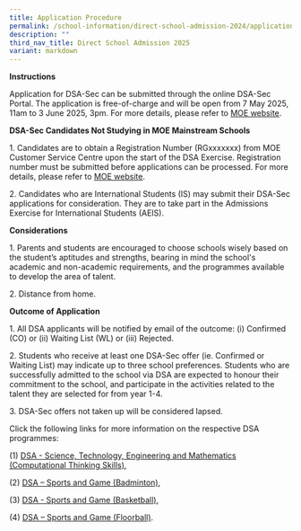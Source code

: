 ```yaml
---
title: Application Procedure
permalink: /school-information/direct-school-admission-2024/application-procedure/
description: ""
third_nav_title: Direct School Admission 2025
variant: markdown
---
```

**Instructions**

Application for DSA-Sec can be submitted through the online DSA-Sec Portal. The application is free-of-charge and will be open from 7 May 2025, 11am to 3 June 2025, 3pm. For more details, please refer to [MOE website](https://www.moe.gov.sg/secondary/dsa).

**DSA-Sec Candidates Not Studying in MOE Mainstream Schools**

1\. Candidates are to obtain a Registration Number (RGxxxxxxx) from MOE Customer Service Centre upon the start of the DSA Exercise. Registration number must be submitted before applications can be processed. For more details, please refer to [MOE website](https://go.gov.sg/nmsdsa-sec-application).

2\. Candidates who are International Students (IS) may submit their DSA-Sec applications for consideration. They are to take part in the Admissions Exercise for International Students (AEIS).

**Considerations**

1\. Parents and students are encouraged to choose schools wisely based on the student’s aptitudes and strengths, bearing in mind the school's academic and non-academic requirements, and the programmes available to develop the area of talent.

2\. Distance from home.

**Outcome of Application**

1\. All DSA applicants will be notified by email of the outcome: (i) Confirmed (CO) or (ii) Waiting List (WL) or (iii) Rejected.

2\. Students who receive at least one DSA-Sec offer (ie. Confirmed or Waiting List) may indicate up to three school preferences. Students who are successfully admitted to the school via DSA are expected to honour their commitment to the school, and participate in the activities related to the talent they are selected for from year 1-4.

3\. DSA-Sec offers not taken up will be considered lapsed.

Click the following links for more information on the respective DSA programmes:

(1) [DSA - Science, Technology, Engineering and Mathematics (Computational Thinking Skills)](/school-information/dsa/science-technology-engineering-n-mathematics-computational-thinking-skills/),

(2) [DSA – Sports and Game (Badminton)](/school-information/dsa/sports-and-games-badminton/),

(3) [DSA - Sports and Game (Basketball)](/school-information/dsa/sports-and-games-basketball/),

(4) [DSA – Sports and Game (Floorball)](/school-information/dsa/sports-and-games-floorball/).